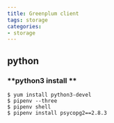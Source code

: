 ```yaml
---
title: Greenplum client
tags: storage
categories:
- storage
---
```


## python

### **python3 install **

	$ yum install python3-devel
	$ pipenv --three
	$ pipenv shell
	$ pipenv install psycopg2==2.8.3







